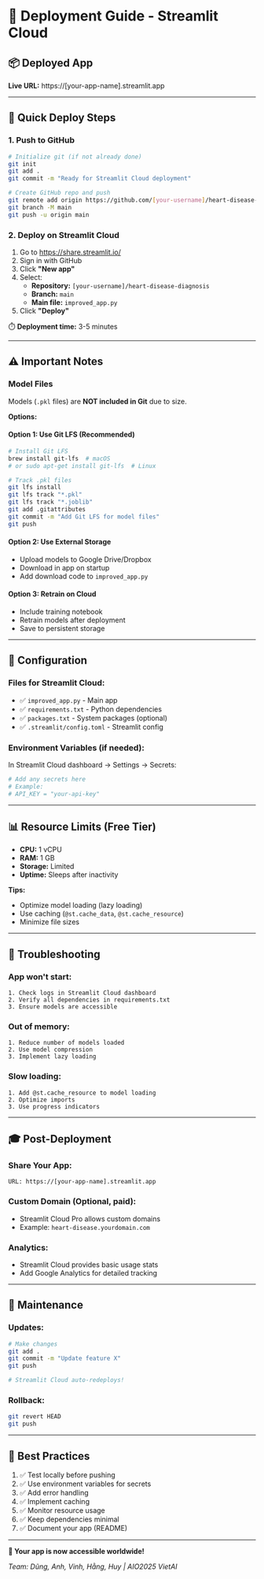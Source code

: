 # 🚀 Deployment Guide - Streamlit Cloud

## 📦 **Deployed App**

**Live URL:** https://[your-app-name].streamlit.app

---

## 🎯 **Quick Deploy Steps**

### **1. Push to GitHub**

```bash
# Initialize git (if not already done)
git init
git add .
git commit -m "Ready for Streamlit Cloud deployment"

# Create GitHub repo and push
git remote add origin https://github.com/[your-username]/heart-disease-diagnosis.git
git branch -M main
git push -u origin main
```

### **2. Deploy on Streamlit Cloud**

1. Go to https://share.streamlit.io/
2. Sign in with GitHub
3. Click **"New app"**
4. Select:
   - **Repository:** `[your-username]/heart-disease-diagnosis`
   - **Branch:** `main`
   - **Main file:** `improved_app.py`
5. Click **"Deploy"**

⏱️ **Deployment time:** 3-5 minutes

---

## ⚠️ **Important Notes**

### **Model Files**
Models (`.pkl` files) are **NOT included in Git** due to size.

**Options:**

#### **Option 1: Use Git LFS (Recommended)**
```bash
# Install Git LFS
brew install git-lfs  # macOS
# or sudo apt-get install git-lfs  # Linux

# Track .pkl files
git lfs install
git lfs track "*.pkl"
git lfs track "*.joblib"
git add .gitattributes
git commit -m "Add Git LFS for model files"
git push
```

#### **Option 2: Use External Storage**
- Upload models to Google Drive/Dropbox
- Download in app on startup
- Add download code to `improved_app.py`

#### **Option 3: Retrain on Cloud**
- Include training notebook
- Retrain models after deployment
- Save to persistent storage

---

## 🔧 **Configuration**

### **Files for Streamlit Cloud:**
- ✅ `improved_app.py` - Main app
- ✅ `requirements.txt` - Python dependencies
- ✅ `packages.txt` - System packages (optional)
- ✅ `.streamlit/config.toml` - Streamlit config

### **Environment Variables** (if needed):
In Streamlit Cloud dashboard → Settings → Secrets:
```toml
# Add any secrets here
# Example:
# API_KEY = "your-api-key"
```

---

## 📊 **Resource Limits (Free Tier)**

- **CPU:** 1 vCPU
- **RAM:** 1 GB
- **Storage:** Limited
- **Uptime:** Sleeps after inactivity

**Tips:**
- Optimize model loading (lazy loading)
- Use caching (`@st.cache_data`, `@st.cache_resource`)
- Minimize file sizes

---

## 🐛 **Troubleshooting**

### **App won't start:**
```
1. Check logs in Streamlit Cloud dashboard
2. Verify all dependencies in requirements.txt
3. Ensure models are accessible
```

### **Out of memory:**
```
1. Reduce number of models loaded
2. Use model compression
3. Implement lazy loading
```

### **Slow loading:**
```
1. Add @st.cache_resource to model loading
2. Optimize imports
3. Use progress indicators
```

---

## 🎓 **Post-Deployment**

### **Share Your App:**
```
URL: https://[your-app-name].streamlit.app
```

### **Custom Domain** (Optional, paid):
- Streamlit Cloud Pro allows custom domains
- Example: `heart-disease.yourdomain.com`

### **Analytics:**
- Streamlit Cloud provides basic usage stats
- Add Google Analytics for detailed tracking

---

## 📝 **Maintenance**

### **Updates:**
```bash
# Make changes
git add .
git commit -m "Update feature X"
git push

# Streamlit Cloud auto-redeploys!
```

### **Rollback:**
```bash
git revert HEAD
git push
```

---

## 🎯 **Best Practices**

1. ✅ Test locally before pushing
2. ✅ Use environment variables for secrets
3. ✅ Add error handling
4. ✅ Implement caching
5. ✅ Monitor resource usage
6. ✅ Keep dependencies minimal
7. ✅ Document your app (README)

---

**🎊 Your app is now accessible worldwide!**

*Team: Dũng, Anh, Vinh, Hằng, Huy | AIO2025 VietAI*

